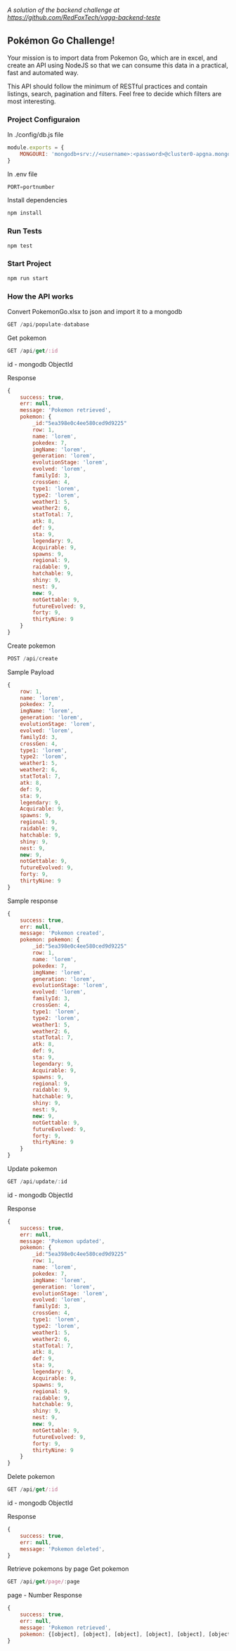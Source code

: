 ###### A solution of the backend challenge at https://github.com/RedFoxTech/vaga-backend-teste

## Pokémon Go Challenge!

Your mission is to import data from Pokemon Go, which are in excel, and create an API using NodeJS so that we can consume this data in a practical, fast and automated way.

This API should follow the minimum of RESTful practices and contain listings, search, pagination and filters. Feel free to decide which filters are most interesting.

### Project Configuraion

In ./config/db.js file
```JavaScript
module.exports = {
    MONGOURI: 'mongodb+srv://<username>:<password>@cluster0-apgna.mongodb.net/test?retryWrites=true&w=majority',
}
```
In .env file
```JavaScript
PORT=portnumber
```
Install dependencies
```JavaScript
npm install
```

### Run Tests
```JavaScript
npm test
```
### Start Project
```JavaScript
npm run start
```

### How the API works

Convert PokemonGo.xlsx to json and import it to a mongodb
```JavaScript
GET /api/populate-database
```
Get pokemon
```JavaScript
GET /api/get/:id
```
id - mongodb ObjectId

Response
```JavaScript
{
    success: true,
    err: null,
    message: 'Pokemon retrieved',
    pokemon: {
        _id:"5ea398e0c4ee580ced9d9225"
        row: 1,
        name: 'lorem',
        pokedex: 7,
        imgName: 'lorem',
        generation: 'lorem',
        evolutionStage: 'lorem',
        evolved: 'lorem',
        familyId: 3,
        crossGen: 4,
        type1: 'lorem',
        type2: 'lorem',
        weather1: 5,
        weather2: 6,
        statTotal: 7,
        atk: 8,
        def: 9,
        sta: 9,
        legendary: 9,
        Acquirable: 9,
        spawns: 9,
        regional: 9,
        raidable: 9,
        hatchable: 9,
        shiny: 9,
        nest: 9,
        new: 9,
        notGettable: 9,
        futureEvolved: 9,
        forty: 9,
        thirtyNine: 9
    }
}
```

Create pokemon
```JavaScript
POST /api/create
```
Sample Payload
```JavaScript
{
    row: 1,
    name: 'lorem',
    pokedex: 7,
    imgName: 'lorem',
    generation: 'lorem',
    evolutionStage: 'lorem',
    evolved: 'lorem',
    familyId: 3,
    crossGen: 4,
    type1: 'lorem',
    type2: 'lorem',
    weather1: 5,
    weather2: 6,
    statTotal: 7,
    atk: 8,
    def: 9,
    sta: 9,
    legendary: 9,
    Acquirable: 9,
    spawns: 9,
    regional: 9,
    raidable: 9,
    hatchable: 9,
    shiny: 9,
    nest: 9,
    new: 9,
    notGettable: 9,
    futureEvolved: 9,
    forty: 9,
    thirtyNine: 9
}
```
Sample response
```JavaScript
{
    success: true,
    err: null,
    message: 'Pokemon created',
    pokemon: pokemon: {
        _id:"5ea398e0c4ee580ced9d9225"
        row: 1,
        name: 'lorem',
        pokedex: 7,
        imgName: 'lorem',
        generation: 'lorem',
        evolutionStage: 'lorem',
        evolved: 'lorem',
        familyId: 3,
        crossGen: 4,
        type1: 'lorem',
        type2: 'lorem',
        weather1: 5,
        weather2: 6,
        statTotal: 7,
        atk: 8,
        def: 9,
        sta: 9,
        legendary: 9,
        Acquirable: 9,
        spawns: 9,
        regional: 9,
        raidable: 9,
        hatchable: 9,
        shiny: 9,
        nest: 9,
        new: 9,
        notGettable: 9,
        futureEvolved: 9,
        forty: 9,
        thirtyNine: 9
    }
}
```
Update pokemon
```JavaScript
GET /api/update/:id
```
id - mongodb ObjectId

Response
```JavaScript
{
    success: true,
    err: null,
    message: 'Pokemon updated',
    pokemon: {
        _id:"5ea398e0c4ee580ced9d9225"
        row: 1,
        name: 'lorem',
        pokedex: 7,
        imgName: 'lorem',
        generation: 'lorem',
        evolutionStage: 'lorem',
        evolved: 'lorem',
        familyId: 3,
        crossGen: 4,
        type1: 'lorem',
        type2: 'lorem',
        weather1: 5,
        weather2: 6,
        statTotal: 7,
        atk: 8,
        def: 9,
        sta: 9,
        legendary: 9,
        Acquirable: 9,
        spawns: 9,
        regional: 9,
        raidable: 9,
        hatchable: 9,
        shiny: 9,
        nest: 9,
        new: 9,
        notGettable: 9,
        futureEvolved: 9,
        forty: 9,
        thirtyNine: 9
    }
}
```
Delete pokemon
```JavaScript
GET /api/get/:id
```
id - mongodb ObjectId

Response
```JavaScript
{
    success: true,
    err: null,
    message: 'Pokemon deleted',  
}
```
Retrieve pokemons by page
Get pokemon
```JavaScript
GET /api/get/page/:page
```
page - Number
Response
```JavaScript
{
    success: true,
    err: null,
    message: 'Pokemon retrieved',
    pokemon: {[object], [object], [object], [object], [object], [object], [object],[object], [object],[object]}
}
```
